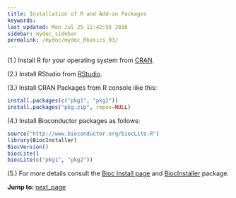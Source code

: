 ```yaml
---
title: Installation of R and Add-on Packages
keywords: 
last_updated: Mon Jul 25 12:42:55 2016
sidebar: mydoc_sidebar
permalink: /mydoc/mydoc_Rbasics_03/
---
```


(1.) Install R for your operating system from [CRAN](http://cran.at.r-project.org/).

(2.) Install RStudio from [RStudio](http://www.rstudio.com/ide/download).

(3.) Install CRAN Packages from R console like this:


```r
install.packages(c("pkg1", "pkg2")) 
install.packages("pkg.zip", repos=NULL)
```

(4.) Install Bioconductor packages as follows:


```r
source("http://www.bioconductor.org/biocLite.R")
library(BiocInstaller)
BiocVersion()
biocLite()
biocLite(c("pkg1", "pkg2"))
```

(5.) For more details consult the [Bioc Install page](http://www.bioconductor.org/install/)
and [BiocInstaller](http://www.bioconductor.org/packages/release/bioc/html/BiocInstaller.html) package.

<div class="tags">
<b>Jump to: </b>
<a href="../../mydoc/mydoc_Rbasics_04/" class="btn btn-default navbar-btn cursorNorm" role="button">next_page</a>
</div>
